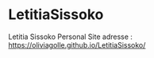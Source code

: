 # LetitiaSissoko
Letitia Sissoko Personal Site
adresse : https://oliviagolle.github.io/LetitiaSissoko/
